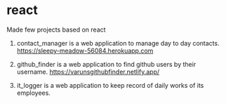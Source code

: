 # react
Made few projects based on react

1.  contact_manager is a web application to manage day to day contacts.
    https://sleepy-meadow-56084.herokuapp.com

2.  github_finder is a web application to find github users by their username.
    https://varunsgithubfinder.netlify.app/

3.  it_logger is a web application to keep record of daily works of its employees.
